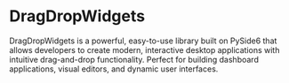 # DragDropWidgets
DragDropWidgets is a powerful, easy-to-use library built on PySide6 that allows developers to create modern, interactive desktop applications with intuitive drag-and-drop functionality. Perfect for building dashboard applications, visual editors, and dynamic user interfaces.
